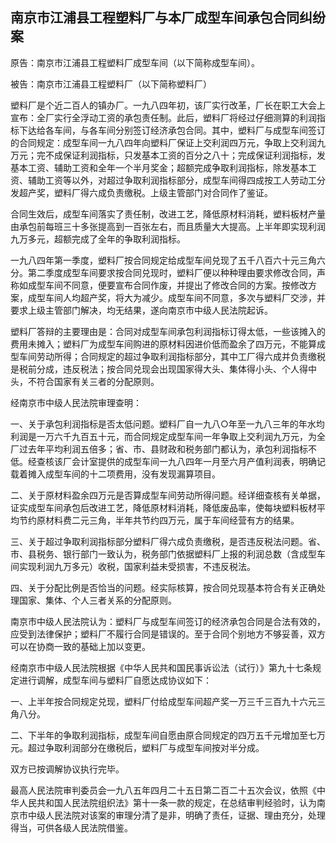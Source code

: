 ## 南京市江浦县工程塑料厂与本厂成型车间承包合同纠纷案

原告：南京市江浦县工程塑料厂成型车间（以下简称成型车间）。

被告：南京市江浦县工程塑料厂（以下简称塑料厂）

塑料厂是个近二百人的镇办厂。一九八四年初，该厂实行改革，厂长在职工大会上宣布：全厂实行全浮动工资的承包责任制。此后，塑料厂将经过仔细测算的利润指标下达给各车间，与各车间分别签订经济承包合同。其中，塑料厂与成型车间签订的合同规定：成型车间一九八四年向塑料厂保证上交利润四万元，争取上交利润九万元；完不成保证利润指标，只发基本工资的百分之八十；完成保证利润指标，发基本工资、辅助工资和全年一个半月奖金；超额完成争取利润指标，除发基本工资、辅助工资等以外，对超过争取利润指标部分，成型车间得四成按工人劳动工分发超产奖，塑料厂得六成负责缴税。上级主管部门对合同作了鉴证。

合同生效后，成型车间落实了责任制，改进工艺，降低原材料消耗，塑料板材产量由承包前每班三十多张提高到一百张左右，而且质量大大提高。上半年即实现利润九万多元，超额完成了全年的争取利润指标。

一九八四年第一季度，塑料厂按合同规定给成型车间兑现了五千八百六十元三角六分。第二季度成型车间要求按合同兑现时，塑料厂便以种种理由要求修改合同，声称如成型车间不同意，便要宣布合同作废，并提出了修改合同的方案。按修改方案，成型车间人均超产奖，将大为减少。成型车间不同意，多次与塑料厂交涉，并要求上级主管部门解决，均无结果，遂向南京市中级人民法院起诉。

塑料厂答辩的主要理由是：合同对成型车间承包利润指标订得太低，一些该摊入的费用未摊入；塑料厂为成型车间购进的原材料因进价低而盈余了四万元，不能算成型车间劳动所得；合同规定的超过争取利润指标部分，其中工厂得六成并负责缴税是税前分成，违反税法；按合同兑现会出现国家得大头、集体得小头、个人得中头，不符合国家有关三者的分配原则。

经南京市中级人民法院审理查明：

一、关于承包利润指标是否太低问题。塑料厂自一九八○年至一九八三年的年水均利润是一万六千九百五十元，而合同规定成型车间一年争取上交利润九万元，为全厂过去年平均利润五倍多；省、市、县财政和税务部门都认为，承包利润指标不低。经查核该厂会计室提供的成型车间一九八四年一月至六月产值利润表，明确记载着摊入成型车间的十二项费用，没有发现漏算项目。

二、关于原材料盈余四万元是否算成型车间劳动所得问题。经详细查核有关单据，证实成型车间承包后改进工艺，降低原材料消耗，降低废品率，使每块塑料板材平均节约原材料费二元三角，半年共节约四万元，属于车间经营有方的结果。

三、关于超过争取利润指标部分塑料厂得六成负责缴税，是否违反税法问题。省、市、县税务、银行部门一致认为，税务部门依据塑料厂上报的利润总数（含成型车间实现利润九万多元）收税，国家利益未受损害，不违反税法。

四、关于分配比例是否恰当的问题。经实际核算，按合同兑现基本符合有关正确处理国家、集体、个人三者关系的分配原则。

南京市中级人民法院认为：塑料厂与成型车间签订的经济承包合同是合法有效的，应受到法律保护；塑料厂不履行合同是错误的。至于合同个别地方不够妥善，双方可以在协商一致的基础上加以变更。

经南京市中级人民法院根据《中华人民共和国民事诉讼法（试行）》第九十七条规定进行调解，成型车间与塑料厂自愿达成协议如下：

一、上半年按合同规定兑现，塑料厂付给成型车间超产奖一万三千三百九十六元三角八分。

二、下半年的争取利润指标，成型车间自愿由原合同规定的四万五千元增加至七万元。超过争取利润部分在缴税后，塑料厂与成型车间按对半分成。

双方已按调解协议执行完毕。

最高人民法院审判委员会一九八五年四月二十五日第二百二十五次会议，依照《中华人民共和国人民法院组织法》第十一条一款的规定，在总结审判经验时，认为南京市中级人民法院对该案的审理分清了是非，明确了责任，证据、理由充分，处理得当，可供各级人民法院借鉴。

